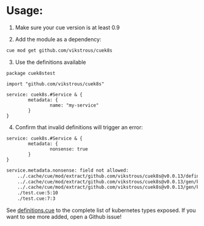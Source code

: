 # Usage:

1. Make sure your cue version is at least 0.9

2. Add the module as a dependency:

```bash
cue mod get github.com/vikstrous/cuek8s
```

3. Use the definitions available

```cue
package cuek8stest

import "github.com/vikstrous/cuek8s"

service: cuek8s.#Service & {
        metadata: {
                name: "my-service"
        }
}
```

4. Confirm that invalid definitions will trigger an error:

```cue
service: cuek8s.#Service & {
        metadata: {
                nonsense: true
        }
}
```

```bash
service.metadata.nonsense: field not allowed:
    ../.cache/cue/mod/extract/github.com/vikstrous/cuek8s@v0.0.13/definitions.cue:34:11
    ../.cache/cue/mod/extract/github.com/vikstrous/cuek8s@v0.0.13/gen/k8s.io/api/core/v1/types_go_gen.cue:5941:13
    ../.cache/cue/mod/extract/github.com/vikstrous/cuek8s@v0.0.13/gen/k8s.io/apimachinery/pkg/apis/meta/v1/types_go_gen.cue:89:14
    ./test.cue:5:10
    ./test.cue:7:3
```

See [definitions.cue](./definitions.cue) to the complete list of kubernetes types exposed. If you want to see more added, open a Github issue!